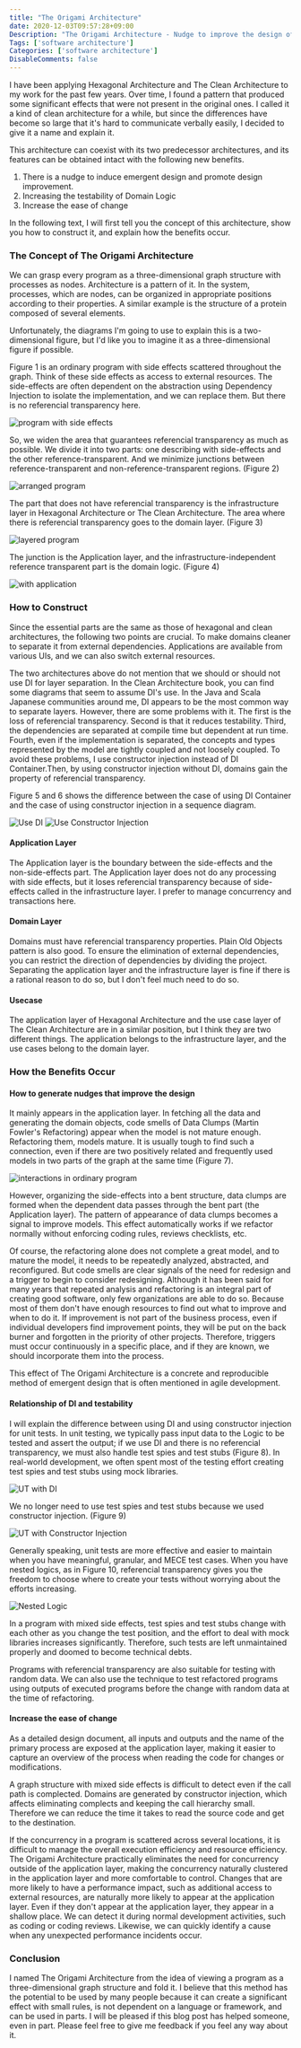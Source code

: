 ```yaml
---
title: "The Origami Architecture"
date: 2020-12-03T09:57:28+09:00
Description: "The Origami Architecture - Nudge to improve the design of domain logic - "
Tags: ['software architecture']
Categories: ['software architecture']
DisableComments: false
---
```

I have been applying Hexagonal Architecture and The Clean Architecture to my work for the past few years. Over time, I found a pattern that produced some significant effects that were not present in the original ones. I called it a kind of clean architecture for a while, but since the differences have become so large that it's hard to communicate verbally easily, I decided to give it a name and explain it.

This architecture can coexist with its two predecessor architectures, and its features can be obtained intact with the following new benefits.

1. There is a nudge to induce emergent design and promote design improvement.
1. Increasing the testability of Domain Logic
1. Increase the ease of change


In the following text, I will first tell you the concept of this architecture, show you how to construct it, and explain how the benefits occur.


### The Concept of The Origami Architecture

We can grasp every program as a three-dimensional graph structure with processes as nodes. Architecture is a pattern of it. In the system, processes, which are nodes, can be organized in appropriate positions according to their properties. A similar example is the structure of a protein composed of several elements.

Unfortunately, the diagrams I'm going to use to explain this is a two-dimensional figure, but I'd like you to imagine it as a three-dimensional figure if possible.


Figure 1 is an ordinary program with side effects scattered throughout the graph. Think of these side effects as access to external resources. The side-effects are often dependent on the abstraction using Dependency Injection to isolate the implementation, and we can replace them. But there is no referencial transparency here.

![program with side effects](/images/the-origami-architecture/origami_01.png)


So, we widen the area that guarantees referencial transparency as much as possible. We divide it into two parts: one describing with side-effects and the other reference-transparent. And we minimize junctions between reference-transparent and non-reference-transparent regions. (Figure 2)

![arranged program](/images/the-origami-architecture/origami_02.png)

The part that does not have referencial transparency is the infrastructure layer in Hexagonal Architecture or The Clean Architecture. The area where there is referencial transparency goes to the domain layer. (Figure 3)

![layered program](/images/the-origami-architecture/origami_03.png)

The junction is the Application layer, and the infrastructure-independent reference transparent part is the domain logic. (Figure 4)

![with application](/images/the-origami-architecture/origami_04.png)

### How to Construct

Since the essential parts are the same as those of hexagonal and clean architectures, the following two points are crucial. To make domains cleaner to separate it from external dependencies. Applications are available from various UIs, and we can also switch external resources.

The two architectures above do not mention that we should or should not use DI for layer separation. In the Clean Architecture book, you can find some diagrams that seem to assume DI's use. In the Java and Scala Japanese communities around me, DI appears to be the most common way to separate layers. However, there are some problems with it. The first is the loss of referencial transparency. Second is that it reduces testability. Third, the dependencies are separated at compile time but dependent at run time. Fourth, even if the implementation is separated, the concepts and types represented by the model are tightly coupled and not loosely coupled. To avoid these problems, I use constructor injection instead of DI Container.Then, by using constructor injection without DI, domains gain the property of referencial transparency.

Figure 5 and 6 shows the difference between the case of using DI Container and the case of using constructor injection in a sequence diagram.

![Use DI](/images/the-origami-architecture/origami_05.png)
![Use Constructor Injection](/images/the-origami-architecture/origami_06.png)

#### Application Layer

The Application layer is the boundary between the side-effects and the non-side-effects part. The Application layer does not do any processing with side effects, but it loses referencial transparency because of side-effects called in the infrastructure layer. I prefer to manage concurrency and transactions here.

#### Domain Layer

Domains must have referencial transparency properties. Plain Old Objects pattern is also good. To ensure the elimination of external dependencies, you can restrict the direction of dependencies by dividing the project. Separating the application layer and the infrastructure layer is fine if there is a rational reason to do so, but I don't feel much need to do so.

#### Usecase
The application layer of Hexagonal Architecture and the use case layer of The Clean Architecture are in a similar position, but I think they are two different things. The application belongs to the infrastructure layer, and the use cases belong to the domain layer.

### How the Benefits Occur
#### How to generate nudges that improve the design

It mainly appears in the application layer. In fetching all the data and generating the domain objects, code smells of Data Clumps (Martin Fowler's Refactoring)  appear when the model is not mature enough. Refactoring them, models mature. It is usually tough to find such a connection, even if there are two positively related and frequently used models in two parts of the graph at the same time (Figure 7). 

![interactions in ordinary program](/images/the-origami-architecture/origami_07.png)

However, organizing the side-effects into a bent structure, data clumps are formed when the dependent data passes through the bent part (the Application layer). The pattern of appearance of data clumps becomes a signal to improve models. This effect automatically works if we refactor normally without enforcing coding rules, reviews checklists, etc.

Of course, the refactoring alone does not complete a great model, and to mature the model, it needs to be repeatedly analyzed, abstracted, and reconfigured. But code smells are clear signals of the need for redesign and a trigger to begin to consider redesigning. Although it has been said for many years that repeated analysis and refactoring is an integral part of creating good software, only few organizations are able to do so. Because most of them don't have enough resources to find out what to improve and when to do it. If improvement is not part of the business process, even if individual developers find improvement points, they will be put on the back burner and forgotten in the priority of other projects.  Therefore, triggers must occur continuously in a specific place, and if they are known, we should incorporate them into the process.

This effect of The Origami Architecture is a concrete and reproducible method of emergent design that is often mentioned in agile development.

#### Relationship of DI and testability

I will explain the difference between using DI and using constructor injection for unit tests. In unit testing, we typically pass input data to the Logic to be tested and assert the output; if we use DI and there is no referencial transparency, we must also handle test spies and test stubs (Figure 8). In real-world development, we often spent most of the testing effort creating test spies and test stubs using mock libraries.

![UT with DI](/images/the-origami-architecture/origami_08.png)


We no longer need to use test spies and test stubs because we used constructor injection. (Figure 9)

![UT with Constructor Injection](/images/the-origami-architecture/origami_09.png)

Generally speaking, unit tests are more effective and easier to maintain when you have meaningful, granular, and MECE test cases. When you have nested logics, as in Figure 10, referencial transparency gives you the freedom to choose where to create your tests without worrying about the efforts increasing.

![Nested Logic](/images/the-origami-architecture/origami_10.png)

In a program with mixed side effects, test spies and test stubs change with each other as you change the test position, and the effort to deal with mock libraries increases significantly. Therefore, such tests are left unmaintained properly and doomed to become technical debts.

Programs with referencial transparency are also suitable for testing with random data. We can also use the technique to test refactored programs using outputs of executed programs before the change with random data at the time of refactoring.

#### Increase the ease of change

As a detailed design document, all inputs and outputs and the name of the primary process are exposed at the application layer, making it easier to capture an overview of the process when reading the code for changes or modifications.

A graph structure with mixed side effects is difficult to detect even if the call path is complected.
Domains are generated by constructor injection, which affects eliminating complects and keeping the call hierarchy small. Therefore we can reduce the time it takes to read the source code and get to the destination.

If the concurrency in a program is scattered across several locations, it is difficult to manage the overall execution efficiency and resource efficiency. The Origami Architecture practically eliminates the need for concurrency outside of the application layer, making the concurrency naturally clustered in the application layer and more comfortable to control. Changes that are more likely to have a performance impact, such as additional access to external resources, are naturally more likely to appear at the application layer. Even if they don't appear at the application layer, they appear in a shallow place. We can detect it during normal development activities, such as coding or coding reviews. Likewise, we can quickly identify a cause when any unexpected performance incidents occur.

### Conclusion

I named The Origami Architecture from the idea of viewing a program as a three-dimensional graph structure and fold it. I believe that this method has the potential to be used by many people because it can create a significant effect with small rules, is not dependent on a language or framework, and can be used in parts. I will be pleased if this blog post has helped someone, even in part. Please feel free to give me feedback if you feel any way about it.